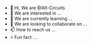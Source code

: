 - 👋 Hi, We are @Alt-Circuits
- 👀 We are interested in ...
- 🌱 We are currently learning ...
- 💞️ We are looking to collaborate on ...
- 📫 How to reach us ...
- ⚡ Fun fact: ...

<!---
Alt-Circuits/Alt-Circuits is a ✨ special ✨ repository because its `README.md` (this file) appears on your GitHub profile.
You can click the Preview link to take a look at your changes.
--->
